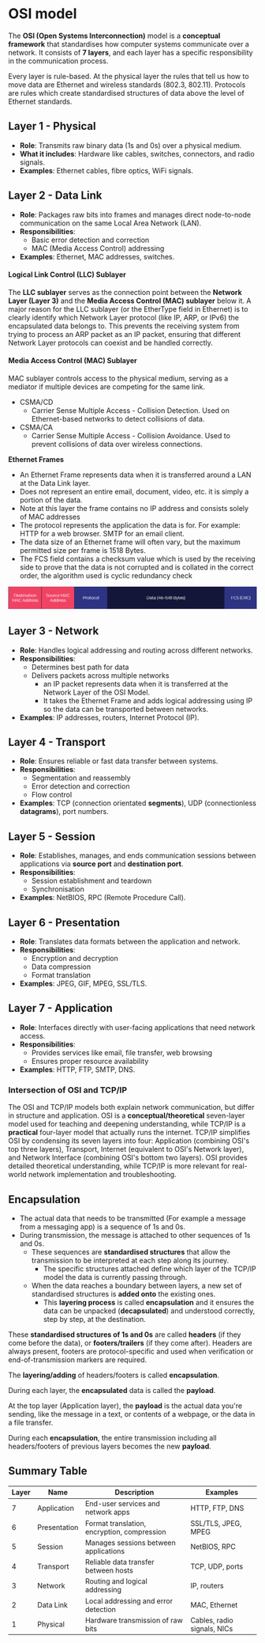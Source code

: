 # OSI model

The **OSI (Open Systems Interconnection)** model is a **conceptual framework** that standardises how computer systems communicate over a network. It consists of **7 layers**, and each layer has a specific responsibility in the communication process.

Every layer is rule-based. At the physical layer the rules that tell us how to move data are Ethernet and wireless standards (802.3, 802.11). Protocols are rules which create standardised structures of data above the level of Ethernet standards.

## Layer 1 - Physical

- **Role**: Transmits raw binary data (1s and 0s) over a physical medium.
- **What it includes**: Hardware like cables, switches, connectors, and radio signals.
- **Examples**: Ethernet cables, fibre optics, WiFi signals.

## Layer 2 - Data Link

- **Role**: Packages raw bits into frames and manages direct node-to-node communication on the same Local Area Network (LAN).
- **Responsibilities**:
  - Basic error detection and correction
  - MAC (Media Access Control) addressing
- **Examples**: Ethernet, MAC addresses, switches.

#### Logical Link Control (LLC) Sublayer

The **LLC sublayer** serves as the connection point between the **Network Layer (Layer 3)** and the **Media Access Control (MAC) sublayer** below it. A major reason for the LLC sublayer (or the EtherType field in Ethernet) is to clearly identify which Network Layer protocol (like IP, ARP, or IPv6) the encapsulated data belongs to. This prevents the receiving system from trying to process an ARP packet as an IP packet, ensuring that different Network Layer protocols can coexist and be handled correctly.

#### Media Access Control (MAC) Sublayer

MAC sublayer controls access to the physical medium, serving as a mediator if multiple devices are competing for the same link.
- CSMA/CD
	- Carrier Sense Multiple Access - Collision Detection. Used on Ethernet-based networks to detect collisions of data.
- CSMA/CA
	- Carrier Sense Multiple Access - Collision Avoidance. Used to prevent collisions of data over wireless connections.

**Ethernet Frames**

- An Ethernet Frame represents data when it is transferred around a LAN at the Data Link layer.
- Does not represent an entire email, document, video, etc. it is simply a portion of the data.
- Note at this layer the frame contains no IP address and consists solely of MAC addresses
- The protocol represents the application the data is for. For example: HTTP for a web browser. SMTP for an email client.
- The data size of an Ethernet frame will often vary, but the maximum permitted size per frame is 1518 Bytes.
- The FCS field contains a checksum value which is used by the receiving side to prove that the data is not corrupted and is collated in the correct order, the algorithm used is cyclic redundancy check

![](Images/eframe.png)


## Layer 3 - Network

- **Role**: Handles logical addressing and routing across different networks.
- **Responsibilities**:
  - Determines best path for data
  - Delivers packets across multiple networks
	  - an IP packet represents data when it is transferred at the Network Layer of the OSI Model.
	  - It takes the Ethernet Frame and adds logical addressing using IP so the data can be transported between networks.
- **Examples**: IP addresses, routers, Internet Protocol (IP).

## Layer 4 - Transport

- **Role**: Ensures reliable or fast data transfer between systems.
- **Responsibilities**:
  - Segmentation and reassembly
  - Error detection and correction
  - Flow control
- **Examples**: TCP (connection orientated **segments**), UDP (connectionless **datagrams**), port numbers.

## Layer 5 - Session

- **Role**: Establishes, manages, and ends communication sessions between applications via **source port** and **destination port**.
- **Responsibilities**:
  - Session establishment and teardown
  - Synchronisation
- **Examples**: NetBIOS, RPC (Remote Procedure Call).

## Layer 6 - Presentation

- **Role**: Translates data formats between the application and network.
- **Responsibilities**:
  - Encryption and decryption
  - Data compression
  - Format translation
- **Examples**: JPEG, GIF, MPEG, SSL/TLS.

## Layer 7 - Application

- **Role**: Interfaces directly with user-facing applications that need network access.
- **Responsibilities**:
  - Provides services like email, file transfer, web browsing
  - Ensures proper resource availability
- **Examples**: HTTP, FTP, SMTP, DNS.

### Intersection of OSI and TCP/IP

The OSI and TCP/IP models both explain network communication, but differ in structure and application. OSI is a **conceptual/theoretical** seven-layer model used for teaching and deepening understanding, while TCP/IP is a **practical** four-layer model that actually runs the internet. TCP/IP simplifies OSI by condensing its seven layers into four: Application (combining OSI's top three layers), Transport, Internet (equivalent to OSI's Network layer), and Network Interface (combining OSI's bottom two layers). OSI provides detailed theoretical understanding, while TCP/IP is more relevant for real-world network implementation and troubleshooting.

## Encapsulation

- The actual data that needs to be transmitted (For example a message from a messaging app) is a sequence of 1s and 0s. 
- During transmission, the message is attached to other sequences of 1s and 0s.
	- These sequences are **standardised structures** that allow the transmission to be interpreted at each step along its journey.
		- The specific structures attached define which layer of the TCP/IP model the data is currently passing through.
	- When the data reaches a boundary between layers, a new set of standardised structures is **added onto** the existing ones.
		- This **layering process** is called **encapsulation** and it ensures the data can be unpacked (**decapsulated**) and understood correctly, step by step, at the destination.

These **standardised structures of 1s and 0s** are called **headers** (if they come before the data), or **footers/trailers** (if they come after). Headers are always present, footers are protocol-specific and used when verification or end-of-transmission markers are required.

The **layering/adding** of headers/footers is called **encapsulation**. 

During each layer, the **encapsulated** data is called the **payload**. 

At the top layer (Application layer), the **payload** is the actual data you're sending, like the message in a text, or contents of a webpage, or the data in a file transfer.

During each **encapsulation**, the entire transmission including all headers/footers of previous layers becomes the new **payload**.


## Summary Table

| Layer | Name         | Description                                 | Examples                    |
| ----- | ------------ | ------------------------------------------- | --------------------------- |
| 7     | Application  | End-user services and network apps          | HTTP, FTP, DNS              |
| 6     | Presentation | Format translation, encryption, compression | SSL/TLS, JPEG, MPEG         |
| 5     | Session      | Manages sessions between applications       | NetBIOS, RPC                |
| 4     | Transport    | Reliable data transfer between hosts        | TCP, UDP, ports             |
| 3     | Network      | Routing and logical addressing              | IP, routers                 |
| 2     | Data Link    | Local addressing and error detection        | MAC, Ethernet               |
| 1     | Physical     | Hardware transmission of raw bits           | Cables, radio signals, NICs |



